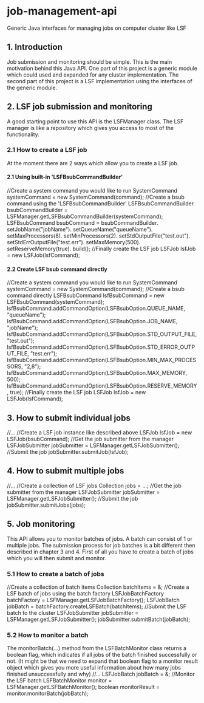 # job-management-api
Generic Java interfaces for managing jobs on computer cluster like LSF

## 1. Introduction ##

Job submission and monitoring should be simple. This is the main motivation behind this Java API. One part of this project is a generic module which could used
and expanded for any cluster implementation.
The second part of this project is a LSF implementation using the interfaces of the generic module.

## 2. LSF job submission and monitoring ##

A good starting point to use this API is the LSFManager class. The LSF manager is like a repository which gives you access to most of the functionality.

### 2.1 How to create a LSF job ###

At the moment there are 2 ways which allow you to create a LSF job.
#### 2.1 Using built-in 'LSFBsubCommandBuilder' ####

//Create a system command you would like to run
SystemCommand systemCommand = new SystemCommand(command);
//Create a bsub command using the 'LSFBsubCommandBuilder'
LSFBsubCommandBuilder bsubCommandBuilder = LSFManager.getLSFBsubCommandBuilder(systemCommand);
LSFBsubCommand bsubCommand = bsubCommandBuilder.
setJobName("jobName").
setQueueName("queueName").
setMaxProcessors(8).
setMinProcessors(2).
setStdOutputFile("test.out").
setStdErrOutputFile("test.err").
setMaxMemory(500).
setReserveMemory(true).
build();
//Finally create the LSF job
LSFJob lsfJob = new LSFJob(lsfCommand);

#### 2.2 Create LSF bsub command directly ####

//Create a system command you would like to run
SystemCommand systemCommand = new SystemCommand(command);
//Create a bsub command directly
LSFBsubCommand lsfBsubCommand = new LSFBsubCommand(systemCommand);
lsfBsubCommand.addCommandOption(LSFBsubOption.QUEUE_NAME, "queueName");
lsfBsubCommand.addCommandOption(LSFBsubOption.JOB_NAME, "jobName");
lsfBsubCommand.addCommandOption(LSFBsubOption.STD_OUTPUT_FILE, "test.out");
lsfBsubCommand.addCommandOption(LSFBsubOption.STD_ERROR_OUTPUT_FILE, "test.err");
lsfBsubCommand.addCommandOption(LSFBsubOption.MIN_MAX_PROCESSORS, "2,8");
lsfBsubCommand.addCommandOption(LSFBsubOption.MAX_MEMORY, 500);
lsfBsubCommand.addCommandOption(LSFBsubOption.RESERVE_MEMORY, true);
//Finally create the LSF job
LSFJob lsfJob = new LSFJob(lsfCommand);

## 3. How to submit individual jobs ##

//...
//Create a LSF job instance like described above
LSFJob lsfJob = new LSFJob(bsubCommand);
//Get the job submitter from the manager
LSFJobSubmitter jobSubmitter = LSFManager.getLSFJobSubmitter();
//Submit the job
jobSubmitter.submitJob(lsfJob);

## 4. How to submit multiple jobs ##

//...
//Create a collection of LSF jobs
Collection<LSFJob> jobs = ...;
//Get the job submitter from the manager
LSFJobSubmitter jobSubmitter = LSFManager.getLSFJobSubmitter();
//Submit the job
jobSubmitter.submitJobs(jobs);

## 5. Job monitoring ##

This API allows you to monitor batches of jobs. A batch can consist of 1 or multiple jobs. The submission process for job batches is a bit different then described in chapter 3 and 4. First of all you have to create a batch of jobs which you will then submit and monitor.
### 5.1 How to create a batch of jobs ###

//Create a collection of batch items
Collection<LSFBatchItem> batchItems = &;
//Create a LSF batch of jobs using the batch factory
LSFJobBatchFactory batchFactory = LSFManager.getLSFJobBatchFactory();
LSFJobBatch jobBatch = batchFactory.createLSFBatch(batchItems);
//Submit the LSF batch to the cluster
LSFJobSubmitter jobSubmitter = LSFManager.getLSFJobSubmitter();
jobSubmitter.submitBatch(jobBatch);

### 5.2 How to monitor a batch ###

The monitorBatch(...) method from the LSFBatchMonitor class returns a boolean flag, which indicates if all jobs of the batch finished successfully or not. (It might be that we need to expand that boolean flag to a monitor result object which gives you more useful information about how many jobs finished unsuccessfully and why)
//...
LSFJobBatch jobBatch = &;
//Monitor the LSF batch
LSFBatchMonitor monitor = LSFManager.getLSFBatchMonitor();
boolean monitorResult = monitor.monitorBatch(jobBatch);

